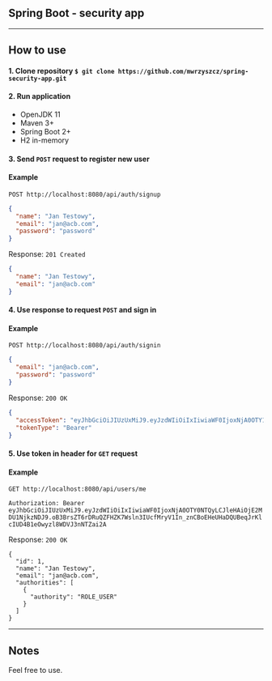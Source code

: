 ## Spring Boot - security app

---

## How to use

#### 1. Clone repository `$ git clone https://github.com/mwrzyszcz/spring-security-app.git`

#### 2. Run application
* OpenJDK 11
* Maven 3+
* Spring Boot 2+
* H2 in-memory

#### 3. Send `POST` request to register new user

#### Example

`POST http://localhost:8080/api/auth/signup`

```json
{
  "name": "Jan Testowy",
  "email": "jan@acb.com",
  "password": "password"
}
```

Response:
`201 Created`

```json
{
  "name": "Jan Testowy",
  "email": "jan@acb.com"
}
```

#### 4. Use response to request `POST` and sign in

#### Example

`POST http://localhost:8080/api/auth/signin`

```json
{
  "email": "jan@acb.com",
  "password": "password"
}
```

Response:
`200 OK`

```json
{
  "accessToken": "eyJhbGciOiJIUzUxMiJ9.eyJzdWIiOiIxIiwiaWF0IjoxNjA0OTY1MTQ4LCJleHAiOjE2MDU1Njk5NDh9.OW1eHiNKu2yivFS6NnsXtEtrjMTtu9BfKOwV4mMYWbkvYUVuv1tp2QeUwzgIoJwgopScj1SlvHTVaDeaGj6U_w",
  "tokenType": "Bearer"
}
```

#### 5. Use token in header for `GET` request

#### Example

`GET http://localhost:8080/api/users/me`

`Authorization: Bearer eyJhbGciOiJIUzUxMiJ9.eyJzdWIiOiIxIiwiaWF0IjoxNjA0OTY0NTQyLCJleHAiOjE2MDU1NjkzNDJ9.oB3BrsZT6rDRuQZFHZK7Wsln3IUcfMryV1In_znCBoEHeUHaDQUBeqJrKlcIUD4B1eOwyzl8WDVJ3nNTZai2A`

Response:
`200 OK`

```json5
{
  "id": 1,
  "name": "Jan Testowy",
  "email": "jan@acb.com",
  "authorities": [
    {
      "authority": "ROLE_USER"
    }
  ]
}
```

---

## Notes

Feel free to use.
